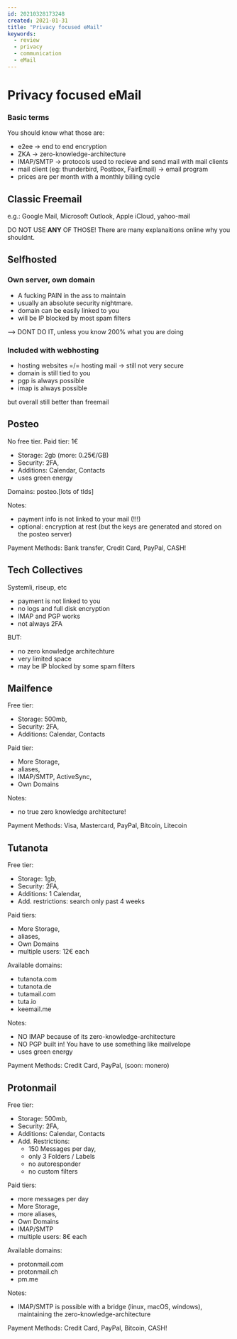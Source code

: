 ```yaml
---
id: 20210328173248
created: 2021-01-31
title: "Privacy focused eMail"
keywords:
  - review
  - privacy
  - communication
  - eMail
---
```


# Privacy focused eMail

### Basic terms

You should know what those are:

- e2ee -> end to end encryption
- ZKA -> zero-knowledge-architecture
- IMAP/SMTP -> protocols used to recieve and send mail with mail clients
- mail client (eg: thunderbird, Postbox, FairEmail) -> email program
- prices are per month with a monthly billing cycle

## Classic Freemail

e.g.: Google Mail, Microsoft Outlook, Apple iCloud, yahoo-mail

DO NOT USE **ANY** OF THOSE!
There are many explanaitions online why you shouldnt.

## Selfhosted

### Own server, own domain

- A fucking PAIN in the ass to maintain
- usually an absolute security nightmare.
- domain can be easily linked to you
- will be IP blocked by most spam filters

--> DONT DO IT, unless you know 200% what you are doing

### Included with webhosting

- hosting websites =/= hosting mail -> still not very secure
- domain is still tied to you
- pgp is always possible
- imap is always possible

but overall still better than freemail

## Posteo

No free tier.
Paid tier: 1€

- Storage: 2gb (more: 0.25€/GB)
- Security: 2FA,
- Additions: Calendar, Contacts
- uses green energy

Domains: posteo.[lots of tlds]

Notes:

- payment info is not linked to your mail (!!!)
- optional: encryption at rest (but the keys are generated and stored on the posteo server)

Payment Methods: Bank transfer, Credit Card, PayPal, CASH!

## Tech Collectives

Systemli, riseup, etc

- payment is not linked to you
- no logs and full disk encryption
- IMAP and PGP works
- not always 2FA

BUT:

- no zero knowledge architechture
- very limited space
- may be IP blocked by some spam filters

## Mailfence

Free tier:

- Storage: 500mb,
- Security: 2FA,
- Additions: Calendar, Contacts

Paid tier:

- More Storage,
- aliases,
- IMAP/SMTP, ActiveSync,
- Own Domains

Notes:

- no true zero knowledge architecture!

Payment Methods: Visa, Mastercard, PayPal, Bitcoin, Litecoin

## Tutanota

Free tier:

- Storage: 1gb,
- Security: 2FA,
- Additions: 1 Calendar,
- Add. restrictions: search only past 4 weeks

Paid tiers:

- More Storage,
- aliases,
- Own Domains
- multiple users: 12€ each

Available domains:

- tutanota.com
- tutanota.de
- tutamail.com
- tuta.io
- keemail.me

Notes:

- NO IMAP because of its zero-knowledge-architecture
- NO PGP built in! You have to use something like mailvelope
- uses green energy

Payment Methods: Credit Card, PayPal, (soon: monero)

## Protonmail

Free tier:

- Storage: 500mb,
- Security: 2FA,
- Additions: Calendar, Contacts
- Add. Restrictions:
  - 150 Messages per day,
  - only 3 Folders / Labels
  - no autoresponder
  - no custom filters

Paid tiers:

- more messages per day
- More Storage,
- more aliases,
- Own Domains
- IMAP/SMTP
- multiple users: 8€ each

Available domains:

- protonmail.com
- protonmail.ch
- pm.me

Notes:

- IMAP/SMTP is possible with a bridge (linux, macOS, windows), maintaining the zero-knowledge-architecture

Payment Methods: Credit Card, PayPal, Bitcoin, CASH!
